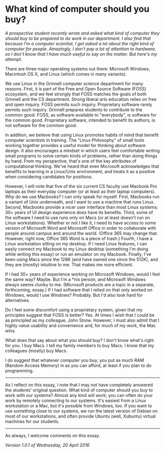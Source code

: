 What kind of computer should you buy?
=====================================

*A prospective student recently wrote and asked what kind of computer they
should buy to be prepared to do work in our department.  I also find that
because I'm a computer scientist, I get asked a lot about the right kind
of computer for people.    Amazingly, I don't pay a lot of attention to
hardware, so I don't know that I have much useful to say on the matter.
But here's my attempt.*

There are three major operating systems out there: Microsoft Windows,
Macintosh OS X, and Linux (which comes in many variants).  

We use Linux in the Grinnell computer science department for many reasons.
First, it is part of the Free and Open Source Software (FOSS) ecosystem,
and we feel strongly that FOSS matches the goals of both Grinnell and
the CS department.  Strong liberal arts education relies on free and
open inquiry.  FOSS permits such inquiry.  Proprietary software rarely
permits such inquiry.  Grinnell prepares students to contribute to the
common good.  FOSS, as software available to "everybody", is software for
the common good.  Proprietary software, intended to benefit its authors,
is not software for the common good.

In addition, we believe that using Linux promotes habits of mind that
benefit computer scientists in training.  The "Linux Philosophy"
of small tools working together provides a useful model for thinking
about software design.  It also encourages a mindset in which users feel
comfortable writing small programs to solve certain kinds of problems,
rather than doing things by hand.  From my perspective, that's one of the
key attributes of computational thinking.  We've heard that even Microsoft
acknowledges that benefits to learning in a Linux/Unix environment,
and treats it as a positive when considering candidates for positions.

However, I will note that five of the six current CS faculty use Macbook
Pro laptops as their everyday computer (or at least as their laptop
computers).  Why do we use Macbooks?  I can only speak for myself.
First, Macbooks run a variant of Unix underneath, and I want to use a
machine that runs Linux.  Second, Macbooks provide a nicer user interface
than most Linux systems; 30+ years of UI design experience does have its
benefits.  Third, some of the software I need to use runs only on Macs (or
at least doesn't run on Linux workstations).  Whether or not I like it, I
need to have access to some version of Microsoft Word and Microsoft Office
in order to collaborate with people around campus and around the world.
(Office 365 may change that.  However, right now, Office 365 Word is
a piece of trash.)  Fourth, I have a Linux workstation sitting on my
desktop.  If I need Linux features, I can easily connect my Macbook to
my Linux desktop (something I'm doing while writing this essay) or run
an emulator on my Macbook.  Finally, I've been using Macs since the 128K
(and have owned one since the 512K), and they are (mostly) intuitive
to me.  That makes me more efficient.

If i had 30+ years of experience working on Microsoft Windows, would I
feel the same way?  Maybe.  But I'm a *nix person, and Microsoft Windows
always seems clunky to me.  (Microsoft products are a topic in a separate,
forthcoming, essay.)  If I had software that I relied on that only worked
on Windows, would I use Windows?  Probably.  But I'd also look hard for
alternatives.

Do I feel some discomfort using a proprietary system, given that my
principles suggest that FOSS is better?  Yes.  At times I wish that I
could be as principled as my colleague, John Stone.  However, I must also
admit that I highly value usability and convenience and, for much of my
work, the Mac wins.

What does that say about what you should buy?  I don't know what's
right for you.  I buy Macs.  I tell my family members to buy Macs.
I know that my colleagues (mostly) buy Macs.

I do suggest that whatever computer you buy, you put as much RAM 
(Random Access Memory) in as you can afford, at least if you plan to
do programming.  

---

As I reflect on this essay, I note that I may not have completely answered
the students' original question.  What kind of computer should you buy to
work with our systems?  Almost any kind will work; you can often do your
work by remotely connecting to our systems.  It's easiest from a Linux
workstation or a Mac, but it's possible from Windows, too.  If you want to 
use something close to our systems, we run the latest version of Debian on
most of our workstations, and often provide Ubuntu (well, Xubuntu) virtual
machines for our students.

---

As always, I welcome comments on this essay.

*Version 1.0.1 of Wednesday, 20 April 2016*

